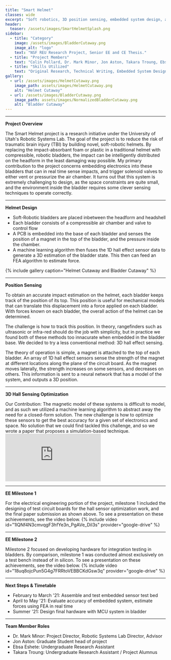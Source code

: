 ```yaml
---
title: "Smart Helmet"
classes: wide
excerpt: "Soft robotics, 3D position sensing, embedded system design, and more!"
header:
  teaser: /assets/images/SmartHelmetSplash.png
sidebar:
  - title: "Category"
    image: /assets/images/BladderCutaway.png
    image_alt: "logo"
    text: "NSF REU Research Project, Senior EE and CE Thesis."
  - title: "Project Members"
    text: "Colin Pollard, Dr. Mark Minor, Jon Aston, Takara Troung, Ebsa Eshete."
  - title: "Skills Utilized"
    text: "Original Research, Technical Writing, Embedded System Design, Mechanical Design, 3D Printing, PCB Design."
gallery:
  - url: /assets/images/HelmetCutaway.png
    image_path: assets/images/HelmetCutaway.png
    alt: "Helmet Cutaway"
  - url: /assets/images/BladderCutaway.png
    image_path: assets/images/NormalizedBladderCutaway.png
    alt: "Bladder Cutaway"
---
```


---

**Project Overview**

The Smart Helmet project is a research initiative under the University of Utah's Robotic Systems Lab. The goal of the project is to reduce the risk of traumatic brain injury (TBI) by building novel, soft-robotic helmets. By replacing the impact-absorbant foam or plastic in a traditional helmet with compressible, robotic bladders, the impact can be intelligently distributed on the headform in the least damaging way possible. My primary contribution to the project concerns embedding electronics into these bladders that can in real time sense impacts, and trigger solenoid valves to either vent or pressurize the air chamber. It turns out that this system is extremely challenging to design, as the space constraints are quite small, and the environment inside the bladder requires some clever sensing techniques to operate correctly.

---

**Helmet Design**
<ul>
  <li>Soft-Robotic bladders are placed inbetween the headform and headshell</li>
  <li>Each bladder consists of a compressible air chamber and valve to control flow</li>
  <li>A PCB is embedded into the base of each bladder and senses the position of a magnet in the top of the bladder, and the pressure inside the chamber.</li>
  <li>A machine learning algorithm then fuses the 1D hall effect sensor data to generate a 3D estimation of the bladder state. This then can feed an FEA algorithm to estimate force.</li>
</ul>
{% include gallery caption="Helmet Cutaway and Bladder Cutaway" %}

---

**Position Sensing**

To obtain an accurate impact estimation on the helmet, each bladder keeps track of the position of its top. This position is useful for mechanical models that can translate this displacement into a force applied on each bladder. With forces known on each bladder, the overall action of the helmet can be determined.

The challenge is how to track this position. In theory, rangefinders such as ultrasonic or infra-red should do the job with simplicity, but in practice we found both of these methods too innacurate when embedded in the bladder base. We decided to try a less conventional method: 3D hall effect sensing.

The theory of operation is simple, a magnet is attached to the top of each bladder. An array of 1D hall effect sensors sense the strength of the magnet at different locations along the plane of the circuit board. As the magnet moves laterally, the strength increases on some sensors, and decreases on others. This information is sent to a neural network that has a model of the system, and outputs a 3D position.

---

**3D Hall Sensing Optimization**

Our Contribution: The magnetic model of these systems is difficult to model, and as such we utilized a machine learning algorithm to abstract away the need for a closed-form solution. The new challenge is how to optimize these sensors to get the best accuracy for a given set of electronics and space. No solution that we could find tackled this challenge, and so we wrote a paper that proposes a simulation-based technique.
<embed src="https://colinpollard.github.io/assets/documents/MagneticSensorDesign.pdf" type="application/pdf" />

---

**EE Milestone 1**

For the electrical engineering portion of the project, milestone 1 included the designing of test circuit boards for the hall sensor optimization work, and the final paper submission as shown above. To see a presentation on these achievements, see the video below.
{% include video id="1lQNf4N3cmvqgF3hfYe3n_PgAVe_DiI3s" provider="google-drive" %}

---

**EE Milestone 2**

Milestone 2 focused on developing hardware for integration testing in bladders. By comparison, milestone 1 was conducted almost exclusively on a test bench instead of in silicon. To see a presentation on these achievements, see the video below.
{% include video id="18uq8ojcPun5G4g7FRRtoVEBBCKdGsw3q" provider="google-drive" %}

---

**Next Steps & Timetable**

- February to March '21: Assemble and test embedded sensor test bed
- April to May '21: Evaluate accuracy of embedded system, estimate forces using FEA in real time
- Summer '21: Design final hardware with MCU system in bladder

---

**Team Member Roles**

- Dr. Mark Minor: Project Director, Robotic Systems Lab Director, Advisor
- Jon Aston: Graduate Student head of project
- Ebsa Eshete: Undergraduate Research Assistant
- Takara Troung: Undergraduate Research Assistant / Project Alumnus

